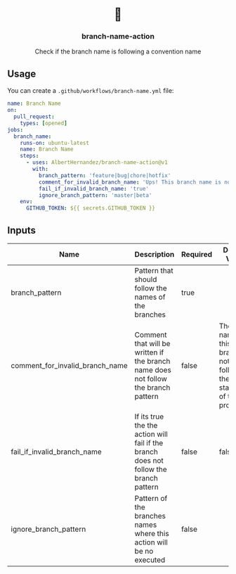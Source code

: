 <h1 align="center">🔱</h1>
<h3 align="center">branch-name-action</h3>

<p align="center">
    Check if the branch name is following a convention name
</p>

## Usage

You can create a `.github/workflows/branch-name.yml` file:

```yaml
name: Branch Name
on:
  pull_request:
    types: [opened]
jobs:
  branch_name:
    runs-on: ubuntu-latest
    name: Branch Name
    steps:
      - uses: AlbertHernandez/branch-name-action@v1
        with:
          branch_pattern: 'feature|bug|chore|hotfix'
          comment_for_invalid_branch_name: 'Ups! This branch name is not following the standards! You can see them here: https://github.com/AlbertHernandez'
          fail_if_invalid_branch_name: 'true'
          ignore_branch_pattern: 'master|beta'
    env:
      GITHUB_TOKEN: ${{ secrets.GITHUB_TOKEN }}
```

## Inputs

| Name | Description | Required | Default Value |
|------|-------------|----------|---------------|
| branch_pattern | Pattern that should follow the names of the branches | true | |
| comment_for_invalid_branch_name | Comment that will be written if the branch name does not follow the branch pattern | false | The name of this branch is not \n following the standards of this project! |
| fail_if_invalid_branch_name | If its true the the action will fail if the branch does not follow the branch pattern | false | false |
| ignore_branch_pattern | Pattern of the branches names where this action will be no executed | false | |
